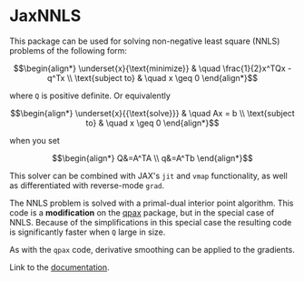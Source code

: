 # JaxNNLS

This package can be used for solving non-negative least square (NNLS) problems of the following form:

```math
\begin{align*}
\underset{x}{\text{minimize}} & \quad \frac{1}{2}x^TQx - q^Tx \\
\text{subject to} & \quad  x \geq 0
\end{align*}
```

where `Q` is positive definite. Or equivalently

```math
\begin{align*}
\underset{x}{{\text{solve}}} & \quad Ax = b \\
\text{subject to} & \quad  x \geq 0
\end{align*}
```

when you set

```math
\begin{align*}
Q&=A^TA \\
q&=A^Tb
\end{align*}
```

This solver can be combined with JAX's `jit` and `vmap` functionality, as well as differentiated with reverse-mode `grad`. 

The NNLS problem is solved with a primal-dual interior point algorithm.  This code is a **modification** on the [qpax](https://github.com/kevin-tracy/qpax/blob/main/README.md) package, but in the special case of NNLS.  Because of the simplifications in this special case the resulting code is significantly faster when `Q` large in size.

As with the `qpax` code, derivative smoothing can be applied to the gradients.

Link to the [documentation](https://ckrawczyk.github.io/JaxNNLS/).
